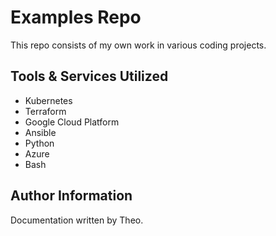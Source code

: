 Examples Repo
=========

This repo consists of my own work in various coding projects.

Tools & Services Utilized
------------

- Kubernetes
- Terraform
- Google Cloud Platform
- Ansible
- Python
- Azure
- Bash

Author Information
------------------

Documentation written by Theo.
